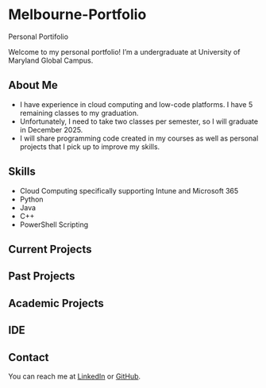 # Melbourne-Portfolio
Personal Portifolio

Welcome to my personal portfolio! I’m a undergraduate at University of Maryland Global Campus.

## About Me
- I have experience in cloud computing and low-code platforms. I have 5 remaining classes to my graduation. 
- Unfortunately, I need to take two classes per semester, so I will graduate in December 2025.
- I will share programming code created in my courses as well as personal projects that I pick up to improve my skills.

## Skills
- Cloud Computing specifically supporting Intune and Microsoft 365
- Python
- Java
- C++
- PowerShell Scripting

## Current Projects

## Past Projects

## Academic Projects

## IDE


## Contact
You can reach me at [LinkedIn](https://www.linkedin.com/username) or [GitHub](https://github.com/username).
